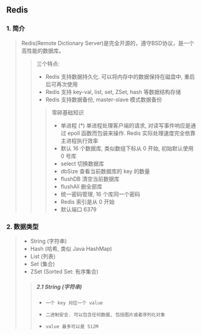 ## Redis

### 1. 简介
> Redis(Remote Dictionary Server)是完全开源的，遵守BSD协议，是一个高性能的<key-value>数据库。
>> 三个特点:
>> - Redis 支持数据持久化. 可以将内存中的数据保持在磁盘中, 重启后可再次使用
>> - Redis 支持 key-val, list, set, ZSet, hash 等数据结构存储
>> - Redis 支持数据备份, master-slave 模式数据备份
>>> 零碎基础知识
>>> - 单进程 (*) 单进程处理客户端的请求, 对读写事件响应是通过 epoll 函数而包装来操作. Redis 实际处理速度完全依靠主进程执行效率
>>> - 默认 16 个数据库, 类似数组下标从 0 开始, 初始默认使用 0 号库
>>> - select 切换数据库
>>> - dbSize 查看当前数据库的 key 的数量
>>> - flushDB 清空当前数据库
>>> - flushAll 删全部库
>>> - 统一密码管理, 16 个库同一个密码
>>> - Redis 索引是从 0 开始
>>> - 默认端口 6379

### 2. 数据类型
> - String (字符串)
> - Hash (哈希, 类似 Java HashMap)
> - List (列表)
> - Set (集合)
> - ZSet (Sorted Set: 有序集合)
>> ##### 2.1 String (字符串)
>> -     一个 key 对应一个 value
>> -     二进制安全. 可以包含任何数据, 包括图片或者序列化对象
>> -     value 最多可以是 512M
